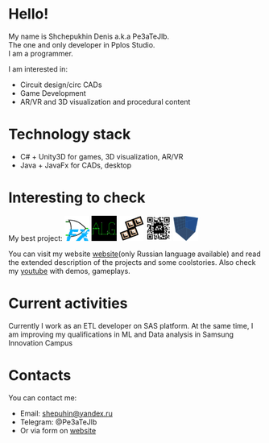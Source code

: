 # Hello!
My name is Shchepukhin Denis a.k.a Pe3aTeJlb.  
The one and only developer in Pplos Studio.  
I am a programmer.

I am interested in:
- Сircuit design/circ CADs
- Game Development 
- AR/VR and 3D visualization and procedural content

# Technology stack
- C# + Unity3D for games, 3D visualization, AR/VR
- Java + JavaFx for CADs, desktop

# Interesting to check
My best project:
[<img src="https://github.com/Pe3aTeJlb/Pe3aTeJlb/blob/main/ReadmeResources/LogisimFX/logisimfx_128_.png" width="50" height="50" />](https://github.com/Pe3aTeJlb/LogisimFX)
[<img src="https://github.com/Pe3aTeJlb/Pe3aTeJlb/blob/main/ReadmeResources/ALG/logo.png" width="50" height="50" />](https://github.com/Pe3aTeJlb/Amadey-Logic-Game)
[<img src="https://github.com/Pe3aTeJlb/Pe3aTeJlb/blob/main/ReadmeResources/Not-Tetris/Soviet%20Builder%20logo.png" width="50" height="50" />](https://github.com/Pe3aTeJlb/Not-Tetris)
[<img src="https://github.com/Pe3aTeJlb/Pe3aTeJlb/blob/main/ReadmeResources/Multi-QR-Reader/unnamed.png" width="50" height="50" />](https://github.com/Pe3aTeJlb/Advanced-QR-Reader)
[<img src="https://github.com/Pe3aTeJlb/Pe3aTeJlb/blob/main/ReadmeResources/3D-Model-Viewer/%D0%BB%D0%BE%D0%B3%D0%BE.png" width="50" height="50" />](https://github.com/Pe3aTeJlb/3D-Model-Viewer)  

You can visit my website [website](https://sites.google.com/view/pplosstudio)(only Russian language available) and read the extended description of the projects and some coolstories.
Also check my [youtube](https://www.youtube.com/channel/UCJejCS5n7vCwSNBi7wq8VCw) with demos, gameplays.

# Current activities
Currently I work as an ETL developer on SAS platform.
At the same time, I am improving my qualifications in ML and Data analysis in Samsung Innovation Campus

# Contacts
You can contact me:
- Email: shepuhin@yandex.ru
- Telegram: @Pe3aTeJlb
- Or via form on [website](https://sites.google.com/view/pplosstudio)
